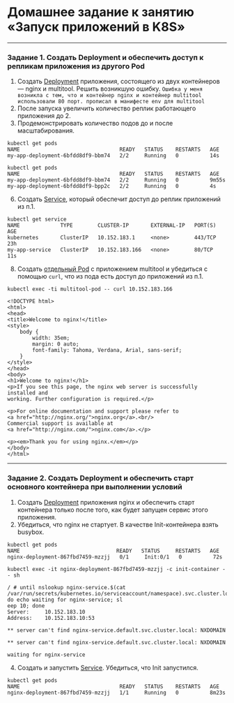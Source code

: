 # Домашнее задание к занятию «Запуск приложений в K8S»

------

### Задание 1. Создать Deployment и обеспечить доступ к репликам приложения из другого Pod

1. Создать [Deployment](https://github.com/omega-pasha/kuber-homeworks/blob/main/1.3/my-app-deployment.yaml) приложения, состоящего из двух контейнеров — nginx и multitool. Решить возникшую ошибку.
`Ошибка у меня возникла с тем, что и контейнер nginx и контейнер multitool использовали 80 порт. прописал в манифесте env для multitool`
3. После запуска увеличить количество реплик работающего приложения до 2.
4. Продемонстрировать количество подов до и после масштабирования.
```
kubectl get pods
NAME                                READY   STATUS    RESTARTS   AGE
my-app-deployment-6bfdd8df9-bbm74   2/2     Running   0          14s
```
```
kubectl get pods
NAME                                READY   STATUS    RESTARTS   AGE
my-app-deployment-6bfdd8df9-bbm74   2/2     Running   0          9m55s
my-app-deployment-6bfdd8df9-bpp2c   2/2     Running   0          4s
```
6. Создать [Service](https://github.com/omega-pasha/kuber-homeworks/blob/main/1.3/my-app-service.yaml), который обеспечит доступ до реплик приложений из п.1.
```
kubectl get service
NAME             TYPE        CLUSTER-IP       EXTERNAL-IP   PORT(S)   AGE
kubernetes       ClusterIP   10.152.183.1     <none>        443/TCP   23h
my-app-service   ClusterIP   10.152.183.166   <none>        80/TCP    11s
```
8. Создать [отдельный Pod](https://github.com/omega-pasha/kuber-homeworks/blob/main/1.3/multitool-pod.yaml) с приложением multitool и убедиться с помощью `curl`, что из пода есть доступ до приложений из п.1.
```
kubectl exec -ti multitool-pod -- curl 10.152.183.166

<!DOCTYPE html>
<html>
<head>
<title>Welcome to nginx!</title>
<style>
    body {
        width: 35em;
        margin: 0 auto;
        font-family: Tahoma, Verdana, Arial, sans-serif;
    }
</style>
</head>
<body>
<h1>Welcome to nginx!</h1>
<p>If you see this page, the nginx web server is successfully installed and
working. Further configuration is required.</p>

<p>For online documentation and support please refer to
<a href="http://nginx.org/">nginx.org</a>.<br/>
Commercial support is available at
<a href="http://nginx.com/">nginx.com</a>.</p>

<p><em>Thank you for using nginx.</em></p>
</body>
</html>
```

------

### Задание 2. Создать Deployment и обеспечить старт основного контейнера при выполнении условий

1. Создать [Deployment](https://github.com/omega-pasha/kuber-homeworks/blob/main/1.3/nginx-busy-dep.yaml) приложения nginx и обеспечить старт контейнера только после того, как будет запущен сервис этого приложения.
2. Убедиться, что nginx не стартует. В качестве Init-контейнера взять busybox.
```
kubectl get pods
NAME                               READY   STATUS     RESTARTS   AGE
nginx-deployment-867fbd7459-mzzjj   0/1     Init:0/1   0          72s
```
```kubectl exec -it nginx-deployment-867fbd7459-mzzjj -c init-container -- sh```
```
/ # until nslookup nginx-service.$(cat /var/run/secrets/kubernetes.io/serviceaccount/namespace).svc.cluster.local; do echo waiting for nginx-service; sl
eep 10; done
Server:		10.152.183.10
Address:	10.152.183.10:53

** server can't find nginx-service.default.svc.cluster.local: NXDOMAIN

** server can't find nginx-service.default.svc.cluster.local: NXDOMAIN

waiting for nginx-service
```
4. Создать и запустить [Service](https://github.com/omega-pasha/kuber-homeworks/blob/main/1.3/nginx-service.yaml). Убедиться, что Init запустился.
```
kubectl get pods
NAME                                READY   STATUS    RESTARTS   AGE
nginx-deployment-867fbd7459-mzzjj   1/1     Running   0          8m23s
```

